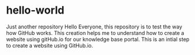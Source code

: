 # hello-world
Just another repository
Hello Everyone, this repository is to test the way how GitHub works.
This creation helps me to understand how to create a website using gitHub.io for our knowledge base portal.
This is an intial step to create a website using GitHub.io.
